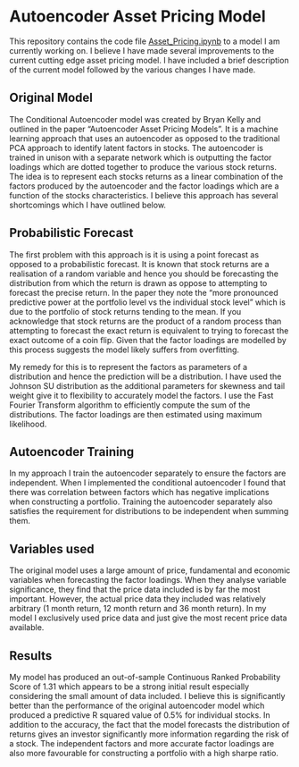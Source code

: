 # Autoencoder Asset Pricing Model
This repository contains the code file [Asset_Pricing.ipynb](Asset_Pricing.ipynb) to a model I am currently working on. I believe I have made several improvements to the current cutting edge asset pricing model. I have included a brief description of the current model followed by the various changes I have made.

## Original Model 
The Conditional Autoencoder model was created by Bryan Kelly and outlined in the paper “Autoencoder Asset Pricing Models”. It is a machine learning approach that uses an autoencoder as opposed to the traditional PCA approach to identify latent factors in stocks. The autoencoder is trained in unison with a separate network which is outputting the factor loadings which are dotted together to produce the various stock returns. The idea is to represent each stocks returns as a linear combination of the factors produced by the autoencoder and the factor loadings which are a function of the stocks characteristics. I believe this approach has several shortcomings which I have outlined below. 

## Probabilistic Forecast 
The first problem with this approach is it is using a point forecast as opposed to a probabilistic forecast. It is known that stock returns are a realisation of a random variable and hence you should be forecasting the distribution from which the return is drawn as oppose to attempting to forecast the precise return. In the paper they note the “more pronounced predictive power at the portfolio level vs the individual stock level” which is due to the portfolio of stock returns tending to the mean. If you acknowledge that stock returns are the product of a random process than attempting to forecast the exact return is equivalent to trying to forecast the exact outcome of a coin flip. Given that the factor loadings are modelled by this process suggests the model likely suffers from overfitting. 
 
My remedy for this is to represent the factors as parameters of a distribution and hence the prediction will be a distribution. I have used the Johnson SU distribution as the additional parameters for skewness and tail weight give it to flexibility to accurately model the factors. I use the Fast Fourier Transform algorithm to efficiently compute the sum of the distributions. The factor loadings are then estimated using maximum likelihood. 

## Autoencoder Training 
In my approach I train the autoencoder separately to ensure the factors are independent. When I implemented the conditional autoencoder I found that there was correlation between factors which has negative implications when constructing a portfolio. Training the autoencoder separately also satisfies the requirement for distributions to be independent when summing them. 

## Variables used  
The original model uses a large amount of price, fundamental and economic variables when forecasting the factor loadings. When they analyse variable significance, they find that the price data included is by far the most important. However, the actual price data they included was relatively arbitrary (1 month return, 12 month return and 36 month return). In my model I exclusively used price data and just give the most recent price data available. 

## Results
My model has produced an out-of-sample Continuous Ranked Probability Score of 1.31 which appears to be a strong initial result especially considering the small amount of data included. I believe this is significantly better than the performance of the original autoencoder model which produced a predictive R squared value of 0.5% for individual stocks. In addition to the accuracy, the fact that the model forecasts the distribution of returns gives an investor significantly more information regarding the risk of a stock. The independent factors and more accurate factor loadings are also more favourable for constructing a portfolio with a high sharpe ratio. 
